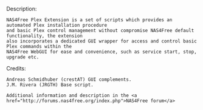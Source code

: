 Description:

	NAS4Free Plex Extension is a set of scripts which provides an automated Plex installation procedure
	and basic Plex control management without compromise NAS4Free default functionality, the extension
	also incorporates a dedicated GUI wrapper for access and control basic Plex commands within the 
	NAS4Free WebGUI for ease and convenience, such as service start, stop, upgrade etc.

Credits:

	Andreas Schmidhuber (crestAT) GUI complements.
	J.M. Rivera (JRGTH) Base script.

	Additional information and description in the <a href="http://forums.nas4free.org/index.php">NAS4Free forum</a>